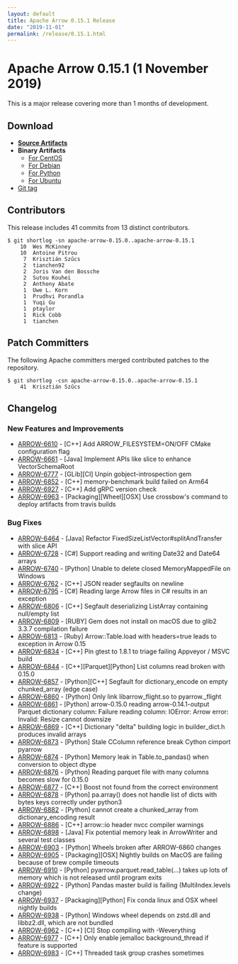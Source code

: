```yaml
---
layout: default
title: Apache Arrow 0.15.1 Release
date: "2019-11-01"
permalink: /release/0.15.1.html
---
```

<!--
{% comment %}
Licensed to the Apache Software Foundation (ASF) under one or more
contributor license agreements.  See the NOTICE file distributed with
this work for additional information regarding copyright ownership.
The ASF licenses this file to you under the Apache License, Version 2.0
(the "License"); you may not use this file except in compliance with
the License.  You may obtain a copy of the License at

http://www.apache.org/licenses/LICENSE-2.0

Unless required by applicable law or agreed to in writing, software
distributed under the License is distributed on an "AS IS" BASIS,
WITHOUT WARRANTIES OR CONDITIONS OF ANY KIND, either express or implied.
See the License for the specific language governing permissions and
limitations under the License.
{% endcomment %}
-->

# Apache Arrow 0.15.1 (1 November 2019)

This is a major release covering more than 1 months of development.

## Download

* [**Source Artifacts**][1]
* **Binary Artifacts**
  * [For CentOS][2]
  * [For Debian][3]
  * [For Python][4]
  * [For Ubuntu][5]
* [Git tag][6]

## Contributors

This release includes       41 commits from       13 distinct contributors.

```console
$ git shortlog -sn apache-arrow-0.15.0..apache-arrow-0.15.1
    10	Wes McKinney
    10	Antoine Pitrou
     7	Krisztián Szűcs
     2	tianchen92
     2	Joris Van den Bossche
     2	Sutou Kouhei
     2	Anthony Abate
     1	Uwe L. Korn
     1	Prudhvi Porandla
     1	Yuqi Gu
     1	ptaylor
     1	Rick Cobb
     1	tianchen
```

## Patch Committers

The following Apache committers merged contributed patches to the repository.

```console
$ git shortlog -csn apache-arrow-0.15.0..apache-arrow-0.15.1
    41	Krisztián Szűcs
```

## Changelog

### New Features and Improvements

* [ARROW-6610](https://issues.apache.org/jira/browse/ARROW-6610) - [C++] Add ARROW\_FILESYSTEM=ON/OFF CMake configuration flag
* [ARROW-6661](https://issues.apache.org/jira/browse/ARROW-6661) - [Java] Implement APIs like slice to enhance VectorSchemaRoot
* [ARROW-6777](https://issues.apache.org/jira/browse/ARROW-6777) - [GLib][CI] Unpin gobject-introspection gem
* [ARROW-6852](https://issues.apache.org/jira/browse/ARROW-6852) - [C++] memory-benchmark build failed on Arm64
* [ARROW-6927](https://issues.apache.org/jira/browse/ARROW-6927) - [C++] Add gRPC version check
* [ARROW-6963](https://issues.apache.org/jira/browse/ARROW-6963) - [Packaging][Wheel][OSX] Use crossbow's command to deploy artifacts from travis builds

### Bug Fixes

* [ARROW-6464](https://issues.apache.org/jira/browse/ARROW-6464) - [Java] Refactor FixedSizeListVector#splitAndTransfer with slice API
* [ARROW-6728](https://issues.apache.org/jira/browse/ARROW-6728) - [C#] Support reading and writing Date32 and Date64 arrays
* [ARROW-6740](https://issues.apache.org/jira/browse/ARROW-6740) - [Python] Unable to delete closed MemoryMappedFile on Windows
* [ARROW-6762](https://issues.apache.org/jira/browse/ARROW-6762) - [C++] JSON reader segfaults on newline
* [ARROW-6795](https://issues.apache.org/jira/browse/ARROW-6795) - [C#] Reading large Arrow files in C# results in an exception
* [ARROW-6806](https://issues.apache.org/jira/browse/ARROW-6806) - [C++] Segfault deserializing ListArray containing null/empty list
* [ARROW-6809](https://issues.apache.org/jira/browse/ARROW-6809) - [RUBY] Gem does not install on macOS due to glib2 3.3.7 compilation failure
* [ARROW-6813](https://issues.apache.org/jira/browse/ARROW-6813) - [Ruby] Arrow::Table.load with headers=true leads to exception in Arrow 0.15
* [ARROW-6834](https://issues.apache.org/jira/browse/ARROW-6834) - [C++] Pin gtest to 1.8.1 to triage failing Appveyor / MSVC build
* [ARROW-6844](https://issues.apache.org/jira/browse/ARROW-6844) - [C++][Parquet][Python] List<scalar type> columns read broken with 0.15.0
* [ARROW-6857](https://issues.apache.org/jira/browse/ARROW-6857) - [Python][C++] Segfault for dictionary\_encode on empty chunked\_array (edge case)
* [ARROW-6860](https://issues.apache.org/jira/browse/ARROW-6860) - [Python] Only link libarrow\_flight.so to pyarrow.\_flight
* [ARROW-6861](https://issues.apache.org/jira/browse/ARROW-6861) - [Python] arrow-0.15.0 reading arrow-0.14.1-output Parquet dictionary column: Failure reading column: IOError: Arrow error: Invalid: Resize cannot downsize
* [ARROW-6869](https://issues.apache.org/jira/browse/ARROW-6869) - [C++] Dictionary "delta" building logic in builder\_dict.h produces invalid arrays
* [ARROW-6873](https://issues.apache.org/jira/browse/ARROW-6873) - [Python] Stale CColumn reference break Cython cimport pyarrow
* [ARROW-6874](https://issues.apache.org/jira/browse/ARROW-6874) - [Python] Memory leak in Table.to\_pandas() when conversion to object dtype
* [ARROW-6876](https://issues.apache.org/jira/browse/ARROW-6876) - [Python] Reading parquet file with many columns becomes slow for 0.15.0
* [ARROW-6877](https://issues.apache.org/jira/browse/ARROW-6877) - [C++] Boost not found from the correct environment
* [ARROW-6878](https://issues.apache.org/jira/browse/ARROW-6878) - [Python] pa.array() does not handle list of dicts with bytes keys correctly under python3
* [ARROW-6882](https://issues.apache.org/jira/browse/ARROW-6882) - [Python] cannot create a chunked\_array from dictionary\_encoding result
* [ARROW-6886](https://issues.apache.org/jira/browse/ARROW-6886) - [C++] arrow::io header nvcc compiler warnings
* [ARROW-6898](https://issues.apache.org/jira/browse/ARROW-6898) - [Java] Fix potential memory leak in ArrowWriter and several test classes
* [ARROW-6903](https://issues.apache.org/jira/browse/ARROW-6903) - [Python] Wheels broken after ARROW-6860 changes
* [ARROW-6905](https://issues.apache.org/jira/browse/ARROW-6905) - [Packaging][OSX] Nightly builds on MacOS are failing because of brew compile timeouts
* [ARROW-6910](https://issues.apache.org/jira/browse/ARROW-6910) - [Python] pyarrow.parquet.read\_table(...) takes up lots of memory which is not released until program exits
* [ARROW-6922](https://issues.apache.org/jira/browse/ARROW-6922) - [Python] Pandas master build is failing (MultiIndex.levels change)
* [ARROW-6937](https://issues.apache.org/jira/browse/ARROW-6937) - [Packaging][Python] Fix conda linux and OSX wheel nightly builds
* [ARROW-6938](https://issues.apache.org/jira/browse/ARROW-6938) - [Python] Windows wheel depends on zstd.dll and libbz2.dll, which are not bundled
* [ARROW-6962](https://issues.apache.org/jira/browse/ARROW-6962) - [C++] [CI] Stop compiling with -Weverything
* [ARROW-6977](https://issues.apache.org/jira/browse/ARROW-6977) - [C++] Only enable jemalloc background\_thread if feature is supported
* [ARROW-6983](https://issues.apache.org/jira/browse/ARROW-6983) - [C++] Threaded task group crashes sometimes


[1]: https://www.apache.org/dyn/closer.cgi/arrow/arrow-0.15.1/
[2]: https://apache.jfrog.io/artifactory/arrow/centos/
[3]: https://apache.jfrog.io/artifactory/arrow/debian/
[4]: https://apache.jfrog.io/artifactory/arrow/python/0.15.1/
[5]: https://apache.jfrog.io/artifactory/arrow/ubuntu/
[6]: https://github.com/apache/arrow/releases/tag/apache-arrow-0.15.1
